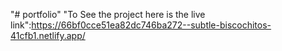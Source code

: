 "# portfolio" 
"To See the project here is the live link":https://66bf0cce51ea82dc746ba272--subtle-biscochitos-41cfb1.netlify.app/
